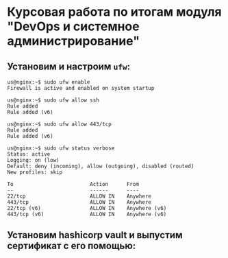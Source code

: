 # Курсовая работа по итогам модуля "DevOps и системное администрирование"

 ## Установим и настроим `ufw`:
 
```
us@nginx:~$ sudo ufw enable
Firewall is active and enabled on system startup

us@nginx:~$ sudo ufw allow ssh
Rule added
Rule added (v6)

us@nginx:~$ sudo ufw allow 443/tcp
Rule added
Rule added (v6)

us@nginx:~$ sudo ufw status verbose
Status: active
Logging: on (low)
Default: deny (incoming), allow (outgoing), disabled (routed)
New profiles: skip

To                         Action      From
--                         ------      ----
22/tcp                     ALLOW IN    Anywhere
443/tcp                    ALLOW IN    Anywhere
22/tcp (v6)                ALLOW IN    Anywhere (v6)
443/tcp (v6)               ALLOW IN    Anywhere (v6)
```

 ## Установим hashicorp vault и выпустим сертификат с его помощью:

```

```

